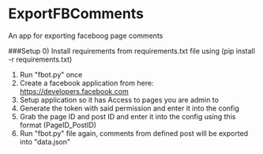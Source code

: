 # ExportFBComments
 An app for exporting faceboog page comments


###Setup
0) Install requirements from requirements.txt file using (pip install -r requirements.txt)

1) Run "fbot.py" once
2) Create a facebook application from here: https://developers.facebook.com
3) Setup application so it has Access to pages you are admin to
4) Generate the token with said permission and enter it into the config
5) Grab the page ID and post ID and enter it into the config using this format (PageID_PostID)
6) Run "fbot.py" file again, comments from defined post will be exported into "data.json"

